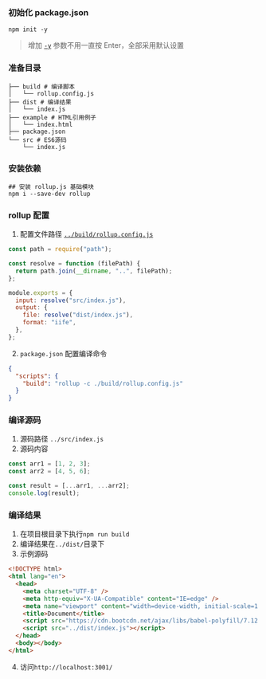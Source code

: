 ### 初始化 package.json

```
npm init -y
```

> 增加 [`-y`](https://docs.npmjs.com/cli/v7/commands/npm-init) 参数不用一直按 Enter，全部采用默认设置

### 准备目录

```
├── build # 编译脚本
│   └── rollup.config.js
├── dist # 编译结果
│   └── index.js
├── example # HTML引用例子
│   └── index.html
├── package.json
└── src # ES6源码
    └── index.js
```

### 安装依赖

```
## 安装 rollup.js 基础模块
npm i --save-dev rollup
```

### rollup 配置

1. 配置文件路径 [`../build/rollup.config.js`](../build/rollup.config.js)

```javascript
const path = require("path");

const resolve = function (filePath) {
  return path.join(__dirname, "..", filePath);
};

module.exports = {
  input: resolve("src/index.js"),
  output: {
    file: resolve("dist/index.js"),
    format: "iife",
  },
};
```

2. `package.json` 配置编译命令

```json
{
  "scripts": {
    "build": "rollup -c ./build/rollup.config.js"
  }
}
```

### 编译源码

1. 源码路径 `../src/index.js`
2. 源码内容

```javascript
const arr1 = [1, 2, 3];
const arr2 = [4, 5, 6];

const result = [...arr1, ...arr2];
console.log(result);
```

### 编译结果

1. 在项目根目录下执行`npm run build`
2. 编译结果在`../dist/`目录下
3. 示例源码

```html
<!DOCTYPE html>
<html lang="en">
  <head>
    <meta charset="UTF-8" />
    <meta http-equiv="X-UA-Compatible" content="IE=edge" />
    <meta name="viewport" content="width=device-width, initial-scale=1.0" />
    <title>Document</title>
    <script src="https://cdn.bootcdn.net/ajax/libs/babel-polyfill/7.12.1/polyfill.js"></script>
    <script src="../dist/index.js"></script>
  </head>
  <body></body>
</html>
```

4. 访问`http://localhost:3001/`
